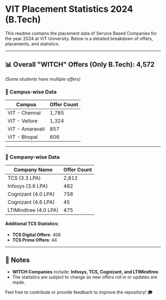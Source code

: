 # VIT Placement Statistics 2024 (B.Tech)

This readme contains the placement data of Service Based Companies for the year 2024 at VIT University. Below is a detailed breakdown of offers, placements, and statistics.

---

## 📊 Overall "WITCH" Offers (Only B.Tech): 4,572  
*(Some students have multiple offers)*

### 📍 Campus-wise Data
| Campus           | Offer Count |
|-------------------|-------------|
| VIT - Chennai     | 1,785       |
| VIT - Vellore     | 1,324       |
| VIT - Amaravati   | 857         |
| VIT - Bhopal      | 606         |

---

### 💼 Company-wise Data
| Company Name            | Offer Count |
|--------------------------|-------------|
| TCS (3.3 LPA)           | 2,812       |
| Infosys (3.6 LPA)       | 482         |
| Cognizant (4.0 LPA)     | 758         |
| Cognizant (4.6 LPA)     | 45          |
| LTIMindtree (4.0 LPA)   | 475         |

#### Additional TCS Statistics:
- **TCS Digital Offers**: 406  
- **TCS Prime Offers**: 44  

---

## 📜 Notes
- **WITCH Companies** include: **Infosys, TCS, Cognizant, and LTIMindtree**.
- The statistics are subject to change as new offers roll in or updates are made.

Feel free to contribute or provide feedback to improve the repository! 🎓

